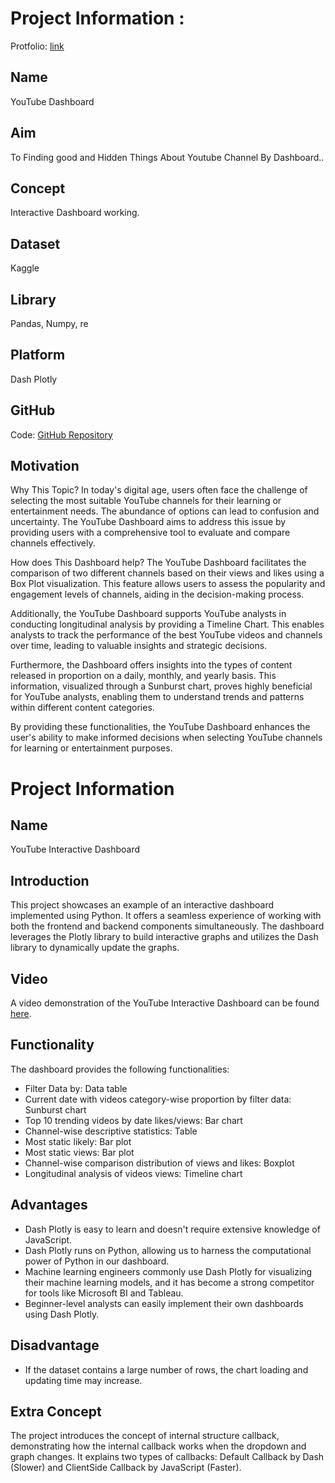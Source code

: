 # Project Information : 
Protfolio: [link](https://nikshingadiya.github.io/p5-details.html)

## Name
YouTube Dashboard

## Aim
To Finding good and Hidden Things About Youtube Channel By Dashboard..

## Concept
Interactive Dashboard working.

## Dataset
Kaggle

## Library
Pandas, Numpy, re

## Platform
Dash Plotly

## GitHub
Code: [GitHub Repository](https://github.com/your-username/your-repository)


## Motivation
Why This Topic?
In today's digital age, users often face the challenge of selecting the most suitable YouTube channels for their learning or entertainment needs. The abundance of options can lead to confusion and uncertainty. The YouTube Dashboard aims to address this issue by providing users with a comprehensive tool to evaluate and compare channels effectively.

How does This Dashboard help?
The YouTube Dashboard facilitates the comparison of two different channels based on their views and likes using a Box Plot visualization. This feature allows users to assess the popularity and engagement levels of channels, aiding in the decision-making process.

Additionally, the YouTube Dashboard supports YouTube analysts in conducting longitudinal analysis by providing a Timeline Chart. This enables analysts to track the performance of the best YouTube videos and channels over time, leading to valuable insights and strategic decisions.

Furthermore, the Dashboard offers insights into the types of content released in proportion on a daily, monthly, and yearly basis. This information, visualized through a Sunburst chart, proves highly beneficial for YouTube analysts, enabling them to understand trends and patterns within different content categories.

By providing these functionalities, the YouTube Dashboard enhances the user's ability to make informed decisions when selecting YouTube channels for learning or entertainment purposes.

# Project Information

## Name
YouTube Interactive Dashboard

## Introduction
This project showcases an example of an interactive dashboard implemented using Python. It offers a seamless experience of working with both the frontend and backend components simultaneously. The dashboard leverages the Plotly library to build interactive graphs and utilizes the Dash library to dynamically update the graphs.

## Video
A video demonstration of the YouTube Interactive Dashboard can be found [here](https://github.com/nikshingadiya/nikshingadiya.github.io/blob/main/assets/img/portfolio/Youtube/Dash%20-%20Google%20Chrome%202021-05-28%2021-22-38.mp4).

## Functionality
The dashboard provides the following functionalities:

- Filter Data by: Data table
- Current date with videos category-wise proportion by filter data: Sunburst chart
- Top 10 trending videos by date likes/views: Bar chart
- Channel-wise descriptive statistics: Table
- Most static likely: Bar plot
- Most static views: Bar plot
- Channel-wise comparison distribution of views and likes: Boxplot
- Longitudinal analysis of videos views: Timeline chart


## Advantages
- Dash Plotly is easy to learn and doesn't require extensive knowledge of JavaScript.
- Dash Plotly runs on Python, allowing us to harness the computational power of Python in our dashboard.
- Machine learning engineers commonly use Dash Plotly for visualizing their machine learning models, and it has become a strong competitor for tools like Microsoft BI and Tableau.
- Beginner-level analysts can easily implement their own dashboards using Dash Plotly.

## Disadvantage
- If the dataset contains a large number of rows, the chart loading and updating time may increase.


## Extra Concept
The project introduces the concept of internal structure callback, demonstrating how the internal callback works when the dropdown and graph changes. It explains two types of callbacks: Default Callback by Dash (Slower) and ClientSide Callback by JavaScript (Faster).



